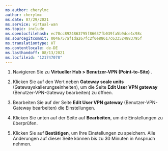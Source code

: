 ```yaml
---
ms.author: cherylmc
author: cherylmc
ms.date: 07/29/2021
ms.service: virtual-wan
ms.topic: include
ms.openlocfilehash: ec70cc8924863795f86637fb039fa5b9dce1c98c
ms.sourcegitcommit: 0046757af1da267fc2f0e88617c633524883795f
ms.translationtype: HT
ms.contentlocale: de-DE
ms.lasthandoff: 08/13/2021
ms.locfileid: "121747078"
---
```

1. Navigieren Sie zu **Virtueller Hub > Benutzer-VPN (Point-to-Site)** .

1. Klicken Sie auf den Wert neben **Gateway scale units** (Gatewayskalierungseinheiten), um die Seite **Edit User VPN gateway** (Benutzer-VPN-Gateway bearbeiten) zu öffnen.

1. Bearbeiten Sie auf der Seite **Edit User VPN gateway** (Benutzer-VPN-Gateway bearbeiten) die Einstellungen.

1. Klicken Sie unten auf der Seite auf **Bearbeiten**, um die Einstellungen zu überprüfen.

1. Klicken Sie auf **Bestätigen**, um Ihre Einstellungen zu speichern. Alle Änderungen auf dieser Seite können bis zu 30 Minuten in Anspruch nehmen.